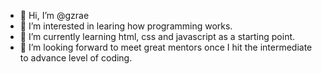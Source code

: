 - 👋 Hi, I’m @gzrae
- 👀 I’m interested in learing how programming works.
- 🌱 I’m currently learning html, css and javascript as a starting point.
- 💞️ I’m looking forward to meet great mentors once I hit the intermediate to advance level of coding.


<!---
gzrae/gzrae is a ✨ special ✨ repository because its `README.md` (this file) appears on your GitHub profile.
You can click the Preview link to take a look at your changes.
--->
